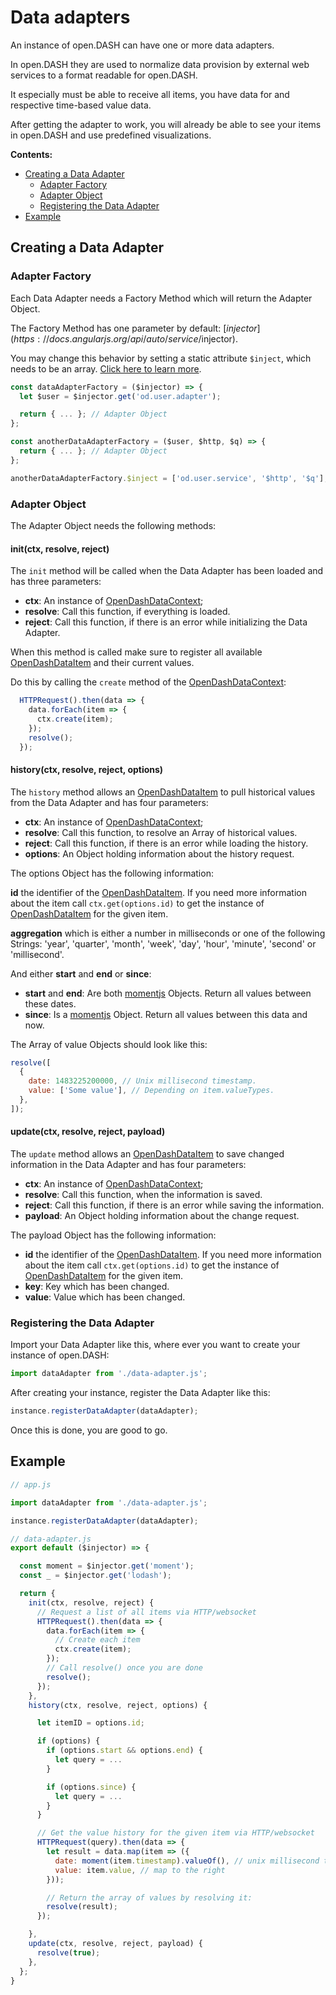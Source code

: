 # Data adapters

An instance of open.DASH can have one or more data adapters.

In open.DASH they are used to normalize data provision by external web services to a format readable for open.DASH.

It especially must be able to receive all items, you have data for and respective time-based value data.

After getting the adapter to work, you will already be able to see your items in open.DASH and use predefined visualizations.

**Contents:**
<!-- TOC depthFrom:2 depthTo:3 -->

- [Creating a Data Adapter](#creating-a-data-adapter)
  - [Adapter Factory](#adapter-factory)
  - [Adapter Object](#adapter-object)
  - [Registering the Data Adapter](#registering-the-data-adapter)
- [Example](#example)

<!-- /TOC -->

## Creating a Data Adapter

### Adapter Factory

Each Data Adapter needs a Factory Method which will return the Adapter Object.

The Factory Method has one parameter by default: [$injector](https://docs.angularjs.org/api/auto/service/$injector).

You may change this behavior by setting a static attribute `$inject`, which needs to be an array. [Click here to learn more](https://docs.angularjs.org/api/auto/service/$injector#the-inject-property).

```js
const dataAdapterFactory = ($injector) => {
  let $user = $injector.get('od.user.adapter');

  return { ... }; // Adapter Object 
};

const anotherDataAdapterFactory = ($user, $http, $q) => {
  return { ... }; // Adapter Object 
};

anotherDataAdapterFactory.$inject = ['od.user.service', '$http', '$q'];
```

### Adapter Object

The Adapter Object needs the following methods:

#### init(ctx, resolve, reject)

The `init` method will be called when the Data Adapter has been loaded and has three parameters:

- **ctx**: An instance of [OpenDashDataContext](/classes/data-context.md);
- **resolve**: Call this function, if everything is loaded.
- **reject**: Call this function, if there is an error while initializing the Data Adapter.

When this method is called make sure to register all available [OpenDashDataItem](/classes/data-item.md) and their current values.

Do this by calling the `create` method of the [OpenDashDataContext](/classes/data-context.md#opendashdatacontextcreatepayload-object):

```js
  HTTPRequest().then(data => {
    data.forEach(item => {
      ctx.create(item);
    });
    resolve();
  });
```

#### history(ctx, resolve, reject, options)

The `history` method allows an [OpenDashDataItem](/classes/data-item.md) to pull historical values from the Data Adapter and has four parameters:

- **ctx**: An instance of [OpenDashDataContext](/classes/data-context.md);
- **resolve**: Call this function, to resolve an Array of historical values.
- **reject**: Call this function, if there is an error while loading the history.
- **options**: An Object holding information about the history request.

The options Object has the following information:

**id** the identifier of the [OpenDashDataItem](/classes/data-item.md). If you need more information about the item call `ctx.get(options.id)` to get the instance of [OpenDashDataItem](/classes/data-item.md) for the given item.

**aggregation** which is either a number in milliseconds or one of the following Strings: 'year', 'quarter', 'month', 'week', 'day', 'hour', 'minute', 'second' or 'millisecond'.

And either **start** and **end** or **since**:
- **start** and **end**: Are both [momentjs](http://momentjs.com/) Objects. Return all values between these dates.
- **since**: Is a [momentjs](http://momentjs.com/) Object. Return all values between this data and now.

The Array of value Objects should look like this:

```js
resolve([
  {
    date: 1483225200000, // Unix millisecond timestamp.
    value: ['Some value'], // Depending on item.valueTypes.
  },
]);
```

#### update(ctx, resolve, reject, payload)

The `update` method allows an [OpenDashDataItem](/classes/data-item.md) to save changed information in the Data Adapter and has four parameters:

- **ctx**: An instance of [OpenDashDataContext](/classes/data-context.md);
- **resolve**: Call this function, when the information is saved.
- **reject**: Call this function, if there is an error while saving the information.
- **payload**: An Object holding information about the change request.

The payload Object has the following information:

- **id** the identifier of the [OpenDashDataItem](/classes/data-item.md). If you need more information about the item call `ctx.get(options.id)` to get the instance of [OpenDashDataItem](/classes/data-item.md) for the given item.
- **key**: Key which has been changed.
- **value**: Value which has been changed.

### Registering the Data Adapter

Import your Data Adapter like this, where ever you want to create your instance of open.DASH:

```js
import dataAdapter from './data-adapter.js';
```

After creating your instance, register the Data Adapter like this:

```js
instance.registerDataAdapter(dataAdapter);
```

Once this is done, you are good to go.

## Example

```js
// app.js

import dataAdapter from './data-adapter.js';

instance.registerDataAdapter(dataAdapter);

// data-adapter.js
export default ($injector) => {

  const moment = $injector.get('moment');
  const _ = $injector.get('lodash');

  return {
    init(ctx, resolve, reject) {
      // Request a list of all items via HTTP/websocket
      HTTPRequest().then(data => {
        data.forEach(item => {
          // Create each item
          ctx.create(item);
        });
        // Call resolve() once you are done
        resolve();
      });
    },
    history(ctx, resolve, reject, options) {

      let itemID = options.id;

      if (options) {
        if (options.start && options.end) {
          let query = ...
        }

        if (options.since) {
          let query = ...
        }
      }

      // Get the value history for the given item via HTTP/websocket
      HTTPRequest(query).then(data => {
        let result = data.map(item => ({
          date: moment(item.timestamp).valueOf(), // unix millisecond timestamp 
          value: item.value, // map to the right 
        }));

        // Return the array of values by resolving it:
        resolve(result);
      });

    },
    update(ctx, resolve, reject, payload) {
      resolve(true);
    },
  };
}
```
